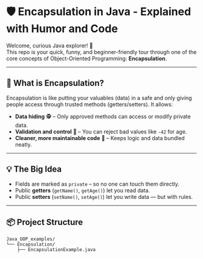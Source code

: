 # 🛡️ Encapsulation in Java - Explained with Humor and Code

Welcome, curious Java explorer! 🧭  
This repo is your quick, funny, and beginner-friendly tour through one of the core concepts of Object-Oriented Programming: **Encapsulation**.

---

## 🧠 What is Encapsulation?

Encapsulation is like putting your valuables (data) in a safe and only giving people access through trusted methods (getters/setters). It allows:
- **Data hiding** 🕵️ – Only approved methods can access or modify private data.
- **Validation and control** 🧪 – You can reject bad values like `-42` for age.
- **Cleaner, more maintainable code** 🧼 – Keeps logic and data bundled neatly.

---

## 💡 The Big Idea

- Fields are marked as `private` – so no one can touch them directly.
- Public **getters** (`getName()`, `getAge()`) let you read data.
- Public **setters** (`setName()`, `setAge()`) let you write data — but with rules.

---

## 📦 Project Structure

```plaintext
Java_OOP_examples/
└── Encapsulation/
    ├── EncapsulationExample.java
